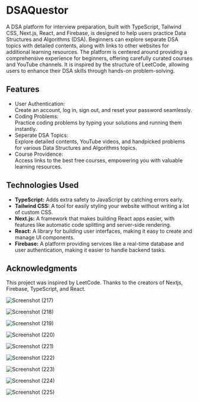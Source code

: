 # DSAQuestor

A DSA platform for interview preparation, built with TypeScript, Tailwind CSS, Next.js, React, and Firebase, is designed to help users practice Data Structures and Algorithms (DSA). Beginners can explore separate DSA topics with detailed contents, along with links to other websites for additional learning resources. The platform is centered around providing a comprehensive experience for beginners, offering carefully curated courses and YouTube channels. It is inspired by the structure of LeetCode, allowing users to enhance their DSA skills through hands-on problem-solving. 

## Features
* User Authentication:<br/>
   Create an account, log in, sign out, and reset your password seamlessly.
* Coding Problems:<br/>
   Practice coding problems by typing your solutions and running them instantly.
* Seperate DSA Topics:<br/>
  Explore detailed contents, YouTube videos, and handpicked problems for various Data Structures and Algorithms topics.
* Course Providence:<br/>
  Access links to the best free courses, empowering you with valuable learning resources.
## Technologies Used
* <b>TypeScript:</b>    Adds extra safety to JavaScript by catching errors early.<br/>
* <b>Tailwind CSS:</b>     A tool for easily styling your website without writing a lot of custom CSS.<br/>
* <b>Next.js:</b>     A framework that makes building React apps easier, with features like automatic code splitting and server-side rendering.<br/>
* <b>React:</b>     A library for building user interfaces, making it easy to create and manage UI components.<br/>
* <b>Firebase:</b>     A platform providing services like a real-time database and user authentication, making it easier to handle backend tasks.<br/>

## Acknowledgments
This project was inspired by LeetCode. Thanks to the creators of Nextjs, Firebase, TypeScript, and React.

![Screenshot (217)](https://github.com/2126ReshmaB/DSAQuestor-Coding-with-DSA-made-easy./assets/118461173/5db6c23b-60f0-463d-a7f6-f9ebbf21a984)

![Screenshot (218)](https://github.com/2126ReshmaB/DSAQuestor-Coding-with-DSA-made-easy./assets/118461173/d1b5a2b6-3e3b-46e0-9ea5-737c49364ec1)

![Screenshot (219)](https://github.com/2126ReshmaB/DSAQuestor-Coding-with-DSA-made-easy./assets/118461173/a68587a5-b317-4e7a-9db8-25486793b3fc)

![Screenshot (220)](https://github.com/2126ReshmaB/DSAQuestor-Coding-with-DSA-made-easy./assets/118461173/b76965df-256c-4cca-b525-fc4b30c03183)

![Screenshot (221)](https://github.com/2126ReshmaB/DSAQuestor-Coding-with-DSA-made-easy./assets/118461173/8e36488a-ebd1-46da-a253-df4150cfcc13)

![Screenshot (222)](https://github.com/2126ReshmaB/DSAQuestor-Coding-with-DSA-made-easy./assets/118461173/c3c5755e-cb70-40cf-b722-c5b5ea63d9da)

![Screenshot (223)](https://github.com/2126ReshmaB/DSAQuestor-Coding-with-DSA-made-easy./assets/118461173/2100904f-de7d-40a2-9aaa-2f8bb1978e95)

![Screenshot (224)](https://github.com/2126ReshmaB/DSAQuestor-Coding-with-DSA-made-easy./assets/118461173/de15e5b2-7a71-46d1-aade-43c25378def1)

![Screenshot (225)](https://github.com/2126ReshmaB/DSAQuestor-Coding-with-DSA-made-easy./assets/118461173/4c11e79d-9ea6-4d1e-9e82-741c03ad4c5c)
